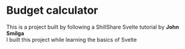 # Budget calculator
This is a project built by following a ShillShare Svelte tutorial by **John Smilga**<br>
I built this project while learning the basics of Svelte